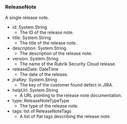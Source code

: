 ### ReleaseNote
A single release note.

- id: System.String
  - The ID of the release note.
- title: System.String
  - The title of the release note.
- description: System.String
  - The description of the release note.
- version: System.String
  - The name of the Rubrik Security Cloud release.
- releaseDate: DateTime
  - The date of the release.
- jiraKey: System.String
  - The key of the customer found defect in JIRA.
- helpUrl: System.String
  - A URL pointing to the release note documentation.
- type: ReleaseNoteTypeType
  - The type of the release note.
- tags: list of ReleaseNoteTags
  - A list of flat tags describing the release note.
